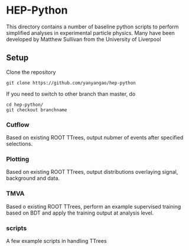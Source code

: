 # HEP-Python

This directory contains a number of baseline python scripts to perform simplified analyses in experimental particle physics. 
Many have been developed by Matthew Sullivan from the University of Liverpool

## Setup

Clone the repository
```
git clone https://github.com/yanyangao/hep-python 
```

If you need to switch to other branch than master, do

```
cd hep-python/
git checkout branchname
```

### Cutflow

Based on existing ROOT TTrees, output nubmer of events after specified selections. 

### Plotting

Based on existing ROOT TTrees, output distributions overlaying signal, background and data. 

### TMVA

Based o existing ROOT TTrees, perform an example supervised training based on BDT and apply the training  output at analysis level.

### scripts

A few example scripts in handling TTrees
